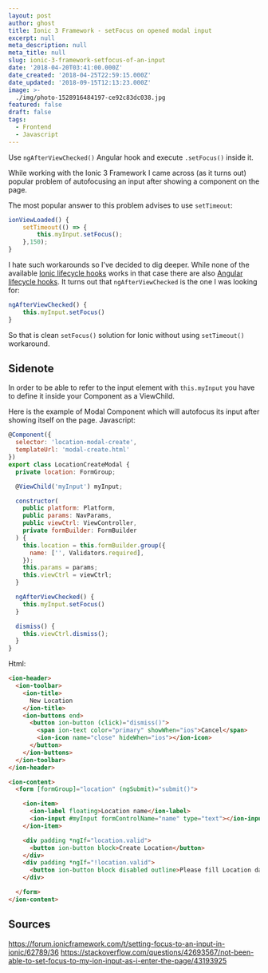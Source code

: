 ```yaml
---
layout: post
author: ghost
title: Ionic 3 Framework - setFocus on opened modal input
excerpt: null
meta_description: null
meta_title: null
slug: ionic-3-framework-setfocus-of-an-input
date: '2018-04-20T03:41:00.000Z'
date_created: '2018-04-25T22:59:15.000Z'
date_updated: '2018-09-15T12:13:23.000Z'
image: >-
  ./img/photo-1528916484197-ce92c83dc038.jpg
featured: false
draft: false
tags:
  - Frontend
  - Javascript
---
```

Use `ngAfterViewChecked()` Angular hook and execute `.setFocus()` inside it.

While working with the Ionic 3 Framework I came across (as it turns out) popular problem of autofocusing an input after showing a component on the page.

The most popular answer to this problem advises to use `setTimeout`:
```js
ionViewLoaded() {
    setTimeout(() => {
        this.myInput.setFocus();
    },150);
}
```

I hate such workarounds so I've decided to dig deeper. While none of the available [Ionic lifecycle hooks](https://blog.ionicframework.com/navigating-lifecycle-events/) works in that case there are also [Angular lifecycle hooks](https://angular.io/guide/lifecycle-hooks). It turns out that `ngAfterViewChecked` is the one I was looking for:

```js
ngAfterViewChecked() {
    this.myInput.setFocus()
}
```

So that is clean `setFocus()` solution for Ionic without using `setTimeout()` workaround.

## Sidenote
In order to be able to refer to the input element with `this.myInput` you have to define it inside your Component as a ViewChild.

Here is the example of Modal Component which will autofocus its input after showing itself on the page.
Javascript:
```js
@Component({
  selector: 'location-modal-create',
  templateUrl: 'modal-create.html'
})
export class LocationCreateModal {
  private location: FormGroup;

  @ViewChild('myInput') myInput;

  constructor(
    public platform: Platform,
    public params: NavParams,
    public viewCtrl: ViewController,
    private formBuilder: FormBuilder
  ) {
    this.location = this.formBuilder.group({
      name: ['', Validators.required],
    });
    this.params = params;
    this.viewCtrl = viewCtrl;
  }

  ngAfterViewChecked() {
    this.myInput.setFocus()
  }

  dismiss() {
    this.viewCtrl.dismiss();
  }
}
```

Html:
```html
<ion-header>
  <ion-toolbar>
    <ion-title>
      New Location
    </ion-title>
    <ion-buttons end>
      <button ion-button (click)="dismiss()">
        <span ion-text color="primary" showWhen="ios">Cancel</span>
        <ion-icon name="close" hideWhen="ios"></ion-icon>
      </button>
    </ion-buttons>
  </ion-toolbar>
</ion-header>

<ion-content>
  <form [formGroup]="location" (ngSubmit)="submit()">

    <ion-item>
      <ion-label floating>Location name</ion-label>
      <ion-input #myInput formControlName="name" type="text"></ion-input>
    </ion-item>

    <div padding *ngIf="location.valid">
      <button ion-button block>Create Location</button>
    </div>
    <div padding *ngIf="!location.valid">
      <button ion-button block disabled outline>Please fill Location data</button>
    </div>

  </form>
</ion-content>
```

## Sources
https://forum.ionicframework.com/t/setting-focus-to-an-input-in-ionic/62789/36
https://stackoverflow.com/questions/42693567/not-been-able-to-set-focus-to-my-ion-input-as-i-enter-the-page/43193925
